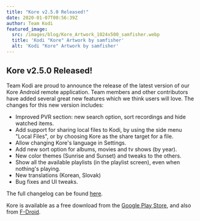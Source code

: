 ```yaml
---
title: "Kore v2.5.0 Released!"
date: 2020-01-07T00:56:39Z
author: Team Kodi
featured_image:
  src: /images/blog/Kore_Artwork_1024x500_samfisher.webp
  title: 'Kodi "Kore" Artwork by samfisher'
  alt: 'Kodi "Kore" Artwork by samfisher'
---
```


## Kore v2.5.0 Released!

Team Kodi are proud to announce the release of the latest version of our Kore Android remote application. Team members and other contributors have added several great new features which we think users will love. The changes for this new version includes:

- Improved PVR section: new search option, sort recordings and hide watched items.
- Add support for sharing local files to Kodi, by using the side menu "Local Files", or by choosing Kore as the share target for a file.
- Allow changing Kore's language in Settings.
- Add new sort option for albums, movies and tv shows (by year).
- New color themes (Sunrise and Sunset) and tweaks to the others.
- Show all the available playlists (in the playlist screen), even when nothing's playing.
- New translations (Korean, Slovak)
- Bug fixes and UI tweaks.

The full changelog can be found [here](https://github.com/xbmc/Kore/blob/master/CHANGELOG.md).

Kore is available as a free download from the [Google Play Store](https://play.google.com/store/apps/details?id=org.xbmc.kore), and also from [F-Droid](https://f-droid.org/packages/org.xbmc.kore/).
